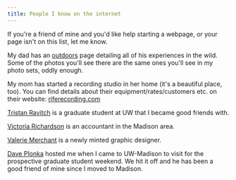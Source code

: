 ```yaml
---
title: People I know on the internet
---
```


If you're a friend of mine and you'd like help starting a webpage, or your page
isn't on this list, let me know.

My dad has an [outdoors][3] page detailing all of his experiences in the wild.
Some of the photos you'll see there are the same ones you'll see in my photo
sets, oddly enough.

My mom has started a recording studio in her home (it's a beautiful place,
too). You can find details about their equipment/rates/customers etc. on their
website: [riferecording.com][4]

[Tristan Ravitch][1] is a graduate student at UW that I became good friends
with.

[Victoria Richardson][2] is an accountant in the Madison area.

[Valerie Merchant][5] is a newly minted graphic designer.

[Dave Plonka][6] hosted me when I came to UW-Madison to visit for the
prospective graduate student weekend. We hit it off and he has been a good
friend of mine since I moved to Madison.

 [1]: http://nochair.net
 [2]: http://accountabilityaccounting.com/
 [3]: http://dave.tycho.ws/Outdoors
 [4]: http://riferecording.com
 [5]: http://cargocollective.com/vmerch
 [6]: http://net.doit.wisc.edu/~plonka/
